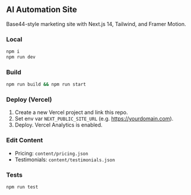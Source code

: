 ## AI Automation Site

Base44-style marketing site with Next.js 14, Tailwind, and Framer Motion.

### Local
```bash
npm i
npm run dev
```

### Build
```bash
npm run build && npm run start
```

### Deploy (Vercel)
1. Create a new Vercel project and link this repo.
2. Set env var `NEXT_PUBLIC_SITE_URL` (e.g. https://yourdomain.com).
3. Deploy. Vercel Analytics is enabled.

### Edit Content
- Pricing: `content/pricing.json`
- Testimonials: `content/testimonials.json`

### Tests
```bash
npm run test
```


